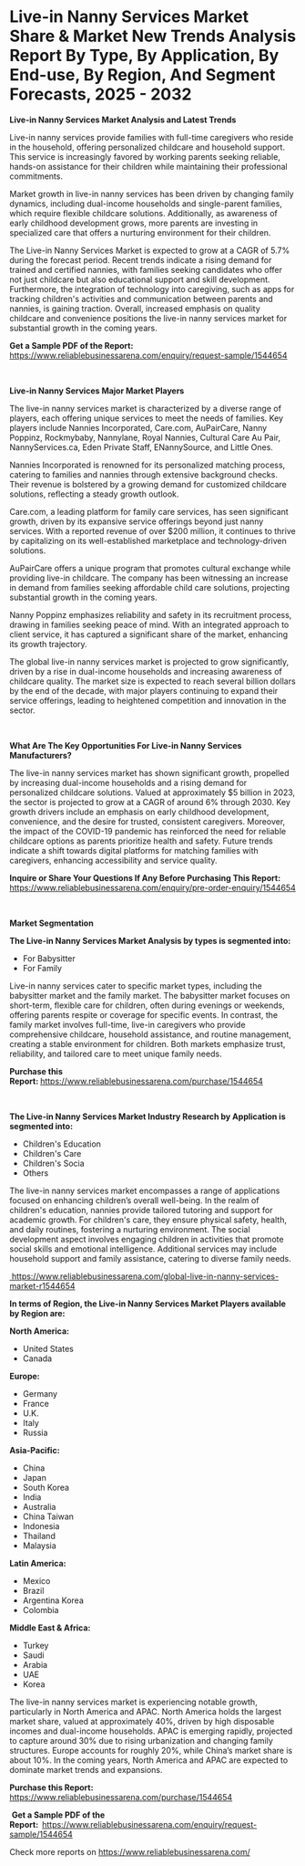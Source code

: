 <p><h1>Live-in Nanny Services Market Share & Market New Trends Analysis Report By Type, By Application, By End-use, By Region, And Segment Forecasts, 2025 - 2032</h1></p><p><strong>Live-in Nanny Services Market Analysis and Latest Trends</strong></p>
<p><p>Live-in nanny services provide families with full-time caregivers who reside in the household, offering personalized childcare and household support. This service is increasingly favored by working parents seeking reliable, hands-on assistance for their children while maintaining their professional commitments. </p><p>Market growth in live-in nanny services has been driven by changing family dynamics, including dual-income households and single-parent families, which require flexible childcare solutions. Additionally, as awareness of early childhood development grows, more parents are investing in specialized care that offers a nurturing environment for their children. </p><p>The Live-in Nanny Services Market is expected to grow at a CAGR of 5.7% during the forecast period. Recent trends indicate a rising demand for trained and certified nannies, with families seeking candidates who offer not just childcare but also educational support and skill development. Furthermore, the integration of technology into caregiving, such as apps for tracking children's activities and communication between parents and nannies, is gaining traction. Overall, increased emphasis on quality childcare and convenience positions the live-in nanny services market for substantial growth in the coming years.</p></p>
<p><strong>Get a Sample PDF of the Report:&nbsp;</strong> <a href="https://www.reliablebusinessarena.com/enquiry/request-sample/1544654?utm_campaign=2461&utm_medium=2&utm_source=Github&utm_content=ia&utm_term=11032025&utm_id=live-in-nanny-services">https://www.reliablebusinessarena.com/enquiry/request-sample/1544654</a></p>
<p>&nbsp;</p>
<p><strong>Live-in Nanny Services Major Market Players</strong></p>
<p><p>The live-in nanny services market is characterized by a diverse range of players, each offering unique services to meet the needs of families. Key players include Nannies Incorporated, Care.com, AuPairCare, Nanny Poppinz, Rockmybaby, Nannylane, Royal Nannies, Cultural Care Au Pair, NannyServices.ca, Eden Private Staff, ENannySource, and Little Ones.</p><p>Nannies Incorporated is renowned for its personalized matching process, catering to families and nannies through extensive background checks. Their revenue is bolstered by a growing demand for customized childcare solutions, reflecting a steady growth outlook.</p><p>Care.com, a leading platform for family care services, has seen significant growth, driven by its expansive service offerings beyond just nanny services. With a reported revenue of over $200 million, it continues to thrive by capitalizing on its well-established marketplace and technology-driven solutions.</p><p>AuPairCare offers a unique program that promotes cultural exchange while providing live-in childcare. The company has been witnessing an increase in demand from families seeking affordable child care solutions, projecting substantial growth in the coming years.</p><p>Nanny Poppinz emphasizes reliability and safety in its recruitment process, drawing in families seeking peace of mind. With an integrated approach to client service, it has captured a significant share of the market, enhancing its growth trajectory.</p><p>The global live-in nanny services market is projected to grow significantly, driven by a rise in dual-income households and increasing awareness of childcare quality. The market size is expected to reach several billion dollars by the end of the decade, with major players continuing to expand their service offerings, leading to heightened competition and innovation in the sector.</p></p>
<p>&nbsp;</p>
<p><strong>What Are The Key Opportunities For Live-in Nanny Services Manufacturers?</strong></p>
<p><p>The live-in nanny services market has shown significant growth, propelled by increasing dual-income households and a rising demand for personalized childcare solutions. Valued at approximately $5 billion in 2023, the sector is projected to grow at a CAGR of around 6% through 2030. Key growth drivers include an emphasis on early childhood development, convenience, and the desire for trusted, consistent caregivers. Moreover, the impact of the COVID-19 pandemic has reinforced the need for reliable childcare options as parents prioritize health and safety. Future trends indicate a shift towards digital platforms for matching families with caregivers, enhancing accessibility and service quality.</p></p>
<p><strong>Inquire or Share Your Questions If Any Before Purchasing This Report:</strong> <a href="https://www.reliablebusinessarena.com/enquiry/pre-order-enquiry/1544654?utm_campaign=2461&utm_medium=2&utm_source=Github&utm_content=ia&utm_term=11032025&utm_id=live-in-nanny-services">https://www.reliablebusinessarena.com/enquiry/pre-order-enquiry/1544654</a></p>
<p>&nbsp;</p>
<p><strong>Market Segmentation</strong></p>
<p><strong>The Live-in Nanny Services Market Analysis by types is segmented into:</strong></p>
<p><ul><li>For Babysitter</li><li>For Family</li></ul></p>
<p><p>Live-in nanny services cater to specific market types, including the babysitter market and the family market. The babysitter market focuses on short-term, flexible care for children, often during evenings or weekends, offering parents respite or coverage for specific events. In contrast, the family market involves full-time, live-in caregivers who provide comprehensive childcare, household assistance, and routine management, creating a stable environment for children. Both markets emphasize trust, reliability, and tailored care to meet unique family needs.</p></p>
<p><strong>Purchase this Report:&nbsp;</strong><a href="https://www.reliablebusinessarena.com/purchase/1544654?utm_campaign=2461&utm_medium=2&utm_source=Github&utm_content=ia&utm_term=11032025&utm_id=live-in-nanny-services">https://www.reliablebusinessarena.com/purchase/1544654</a></p>
<p>&nbsp;</p>
<p><strong>The Live-in Nanny Services Market Industry Research by Application is segmented into:</strong></p>
<p><ul><li>Children's Education</li><li>Children's Care</li><li>Children's Socia</li><li>Others</li></ul></p>
<p><p>The live-in nanny services market encompasses a range of applications focused on enhancing children’s overall well-being. In the realm of children's education, nannies provide tailored tutoring and support for academic growth. For children's care, they ensure physical safety, health, and daily routines, fostering a nurturing environment. The social development aspect involves engaging children in activities that promote social skills and emotional intelligence. Additional services may include household support and family assistance, catering to diverse family needs.</p></p>
<p><a href="https://www.reliablebusinessarena.com/global-live-in-nanny-services-market-r1544654?utm_campaign=2461&utm_medium=2&utm_source=Github&utm_content=ia&utm_term=11032025&utm_id=live-in-nanny-services">&nbsp;https://www.reliablebusinessarena.com/global-live-in-nanny-services-market-r1544654</a></p>
<p><strong>In terms of Region, the Live-in Nanny Services Market Players available by Region are:</strong></p>
<p>
    <p> <strong> North America: </strong>
        <ul>
            <li>United States</li>
            <li>Canada</li>
        </ul>
        </p> 
    <p> <strong> Europe: </strong>
        <ul>
            <li>Germany</li>
            <li>France</li>
            <li>U.K.</li>
            <li>Italy</li>
            <li>Russia</li>
        </ul>
        </p> 
    <p> <strong> Asia-Pacific: </strong>
        <ul>
            <li>China</li>
            <li>Japan</li>
            <li>South Korea</li>
            <li>India</li>
            <li>Australia</li>
            <li>China Taiwan</li>
            <li>Indonesia</li>
            <li>Thailand</li>
            <li>Malaysia</li>
        </ul>
        </p> 
    <p> <strong> Latin America: </strong>
        <ul>
            <li>Mexico</li>
            <li>Brazil</li>
            <li>Argentina Korea</li>
            <li>Colombia</li>
        </ul>
        </p> 
    <p> <strong> Middle East & Africa: </strong>
        <ul>
            <li>Turkey</li>
            <li>Saudi</li>
            <li>Arabia</li>
            <li>UAE</li>
            <li>Korea</li>
        </ul>
    </p>
    </p>
<p><p>The live-in nanny services market is experiencing notable growth, particularly in North America and APAC. North America holds the largest market share, valued at approximately 40%, driven by high disposable incomes and dual-income households. APAC is emerging rapidly, projected to capture around 30% due to rising urbanization and changing family structures. Europe accounts for roughly 20%, while China’s market share is about 10%. In the coming years, North America and APAC are expected to dominate market trends and expansions.</p></p>
<p><strong>Purchase this Report: </strong><a href="https://www.reliablebusinessarena.com/purchase/1544654?utm_campaign=2461&utm_medium=2&utm_source=Github&utm_content=ia&utm_term=11032025&utm_id=live-in-nanny-services">https://www.reliablebusinessarena.com/purchase/1544654</a></p>
<p>&nbsp;<strong>Get a Sample PDF of the Report:&nbsp;&nbsp;</strong><a href="https://www.reliablebusinessarena.com/enquiry/request-sample/1544654?utm_campaign=2461&utm_medium=2&utm_source=Github&utm_content=ia&utm_term=11032025&utm_id=live-in-nanny-services">https://www.reliablebusinessarena.com/enquiry/request-sample/1544654</a></p>
<p><strong></strong></p>
<p>Check more reports on <a href="https://www.reliablebusinessarena.com/?utm_campaign=2461&utm_medium=2&utm_source=Github&utm_content=ia&utm_term=11032025&utm_id=live-in-nanny-services">https://www.reliablebusinessarena.com/</a></p>